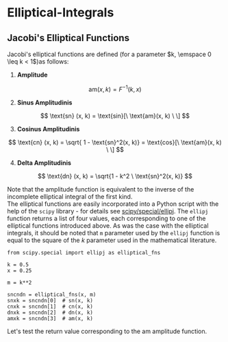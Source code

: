 # Elliptical-Integrals

## Jacobi's Elliptical Functions


Jacobi's elliptical functions are defined (for a parameter $k, \emspace 0 \leq k < 1$)as follows:

1) <b>Amplitude</b>

$$ \text{am}(x,k) = F^{-1}(k,x)  $$

2) <b>Sinus Amplitudinis</b>

$$ \text{sn} (x, k) = \text{sin}[\ \text{am}(x, k) \ \] $$

3) <b>Cosinus Amplitudinis</b>

$$ \text{cn} (x, k) = \sqrt{   1 - \text{sn}^2(x, k)} = \text{cos}[\ \text{am}(x, k) \ \] $$

4) <b>Delta Amplitudinis</b>

$$ \text{dn} (x, k) = \sqrt{1 - k^2 \ \text{sn}^2(x, k)}   $$

Note that the amplitude function is equivalent to the inverse of the incomplete elliptical integral of the first kind.
<br>
The elliptical functions are easily incorporated into a Python script with the help of the ```scipy``` library - for details see
[scipy/special/ellipj](https://docs.scipy.org/doc/scipy/reference/generated/scipy.special.ellipj.html). The ```ellipj``` function returns a
list of four values, each corresponding to one of the elliptical functions introduced above. As was the case with the elliptical integrals, 
it should be noted that ```m``` parameter used by
the ```ellipj``` function is equal to the square of the $k$ parameter used in the mathematical literature.

```
from scipy.special import ellipj as elliptical_fns

k = 0.5
x = 0.25

m = k**2

sncndn = elliptical_fns(x, m)
snxk = sncndn[0]  # sn(x, k)
cnxk = sncndn[1]  # cn(x, k)
dnxk = sncndn[2]  # dn(x, k)
amxk = sncndn[3]  # am(x, k)
```

Let's test the return value corresponding to the $\text{am}$ amplitude function.
